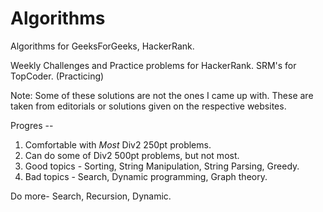 Algorithms
==========

Algorithms for GeeksForGeeks, HackerRank.

Weekly Challenges and Practice problems for HackerRank.
SRM's for TopCoder. (Practicing)




Note:
Some of these solutions are not the ones I came up with.
These are taken from editorials or solutions given on the respective websites.



Progres -- 
1. Comfortable with *Most* Div2 250pt problems.
2. Can do some of Div2 500pt problems, but not most.
3. Good topics - Sorting, String Manipulation, String Parsing, Greedy.
4. Bad topics - Search, Dynamic programming, Graph theory.

Do more- Search, Recursion, Dynamic.